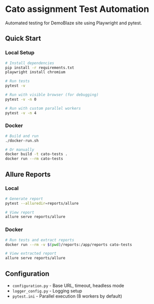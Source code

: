 # Cato assignment Test Automation

Automated testing for DemoBlaze site using Playwright and pytest.

## Quick Start

### Local Setup

```bash
# Install dependencies
pip install -r requirements.txt
playwright install chromium

# Run tests
pytest -v

# Run with visible browser (for debugging)
pytest -v -n 0

# Run with custom parallel workers
pytest -v -n 4
```

### Docker

```bash
# Build and run
./docker-run.sh

# Or manually
docker build -t cato-tests .
docker run --rm cato-tests
```

## Allure Reports

### Local

```bash
# Generate report
pytest --alluredir=reports/allure

# View report
allure serve reports/allure
```

### Docker

```bash
# Run tests and extract reports
docker run --rm -v $(pwd)/reports:/app/reports cato-tests

# View extracted report
allure serve reports/allure
```

## Configuration

- `configuration.py` - Base URL, timeout, headless mode
- `logger_config.py` - Logging setup
- `pytest.ini` - Parallel execution (8 workers by default)
